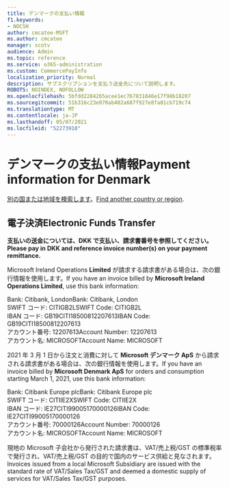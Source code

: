 ```yaml
---
title: デンマークの支払い情報
f1.keywords:
- NOCSH
author: cmcatee-MSFT
ms.author: cmcatee
manager: scotv
audience: Admin
ms.topic: reference
ms.service: o365-administration
ms.custom: CommercePayInfo
localization_priority: Normal
description: サブスクリプションを支払う送金先について説明します。
ROBOTS: NOINDEX, NOFOLLOW
ms.openlocfilehash: 5bfdd2284265acee1ec767831846e17f98b18207
ms.sourcegitcommit: 51b316c23e070ab402a687f927e8fa01cb719c74
ms.translationtype: MT
ms.contentlocale: ja-JP
ms.lasthandoff: 05/07/2021
ms.locfileid: "52273910"
---
```

# <a name="payment-information-for-denmark"></a><span data-ttu-id="a993a-103">デンマークの支払い情報</span><span class="sxs-lookup"><span data-stu-id="a993a-103">Payment information for Denmark</span></span>

<span data-ttu-id="a993a-104">[別の国または地域を検索します](../billing-and-payments/pay-for-your-subscription.md)。</span><span class="sxs-lookup"><span data-stu-id="a993a-104">[Find another country or region](../billing-and-payments/pay-for-your-subscription.md).</span></span>

## <a name="electronic-funds-transfer"></a><span data-ttu-id="a993a-105">電子決済</span><span class="sxs-lookup"><span data-stu-id="a993a-105">Electronic Funds Transfer</span></span>

<span data-ttu-id="a993a-106">**支払いの送金については、DKK で支払い、請求書番号を参照してください。**</span><span class="sxs-lookup"><span data-stu-id="a993a-106">**Please pay in DKK and reference invoice number(s) on your payment remittance.**</span></span>

<span data-ttu-id="a993a-107">Microsoft Ireland Operations **Limited** が請求する請求書がある場合は、次の銀行情報を使用します。</span><span class="sxs-lookup"><span data-stu-id="a993a-107">If you have an invoice billed by **Microsoft Ireland Operations Limited**, use this bank information:</span></span>

<span data-ttu-id="a993a-108">Bank: Citibank, London</span><span class="sxs-lookup"><span data-stu-id="a993a-108">Bank: Citibank, London</span></span>\
<span data-ttu-id="a993a-109">SWIFT コード: CITIGB2L</span><span class="sxs-lookup"><span data-stu-id="a993a-109">SWIFT Code: CITIGB2L</span></span>\
<span data-ttu-id="a993a-110">IBAN コード: GB19CITI18500812207613</span><span class="sxs-lookup"><span data-stu-id="a993a-110">IBAN Code: GB19CITI18500812207613</span></span>\
<span data-ttu-id="a993a-111">アカウント番号: 12207613</span><span class="sxs-lookup"><span data-stu-id="a993a-111">Account Number: 12207613</span></span>\
<span data-ttu-id="a993a-112">アカウント名: MICROSOFT</span><span class="sxs-lookup"><span data-stu-id="a993a-112">Account Name: MICROSOFT</span></span>

<span data-ttu-id="a993a-113">2021 年 3 月 1 日から注文と消費に対して **Microsoft デンマーク ApS** から請求される請求書がある場合は、次の銀行情報を使用します。</span><span class="sxs-lookup"><span data-stu-id="a993a-113">If you have an invoice billed by **Microsoft Denmark ApS** for orders and consumption starting March 1, 2021, use this bank information:</span></span>

<span data-ttu-id="a993a-114">Bank: Citibank Europe plc</span><span class="sxs-lookup"><span data-stu-id="a993a-114">Bank: Citibank Europe plc</span></span>\
<span data-ttu-id="a993a-115">SWIFT コード: CITIIE2X</span><span class="sxs-lookup"><span data-stu-id="a993a-115">SWIFT Code: CITIIE2X</span></span>\
<span data-ttu-id="a993a-116">IBAN コード: IE27CITI99005170000126</span><span class="sxs-lookup"><span data-stu-id="a993a-116">IBAN Code: IE27CITI99005170000126</span></span>\
<span data-ttu-id="a993a-117">アカウント番号: 70000126</span><span class="sxs-lookup"><span data-stu-id="a993a-117">Account Number: 70000126</span></span>\
<span data-ttu-id="a993a-118">アカウント名: MICROSOFT</span><span class="sxs-lookup"><span data-stu-id="a993a-118">Account Name: MICROSOFT</span></span>

<span data-ttu-id="a993a-119">現地の Microsoft 子会社から発行された請求書は、VAT/売上税/GST の標準税率で発行され、VAT/売上税/GST の目的で国内のサービス供給と見なされます。</span><span class="sxs-lookup"><span data-stu-id="a993a-119">Invoices issued from a local Microsoft Subsidiary are issued with the standard rate of VAT/Sales Tax/GST and deemed a domestic supply of services for VAT/Sales Tax/GST purposes.</span></span>
